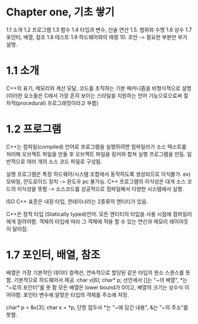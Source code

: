 # Chapter one, 기초 쌓기
1.1 소개
1.2 프로그램
1.3 함수
1.4 타입과 변수, 산술 연산
1.5. 범위와 수명
1.6 상수
1.7 포인터, 배열, 참조
1.8 테스트
1.9 하드웨어와의 매핑
10. 조언
 -> 필요한 부분만 부가 설명. 
 
# 1.1 소개
 C++의 표기, 메모리와 계산 모달, 코드를 조직하는 기본 매커니즘을 비형식적으로 설명
 (이러한 요소들은 C에서 가장 흔히 보이는 스타일을 지원하는 언어 기능으로으로써 절차적(procedural) 프로그래밍이라고 부름)
 
# 1.2 프로그램
 C++는 컴파일(compiled) 언어로 프로그램을 실행하려면 컴파일러가 소스 텍스트를 처리해 오브젝트 파일을 만들 후 오브젝트 파일을 링커와 합쳐 실행 프로그램을 만듬. 
 일반적으로 여러 개의 소스 코드 파일로 구성됨.

 실행 프로그램은 특정 하드웨어/시스템 조합에서 동작하도록 생성되므로 이식불가.
 ex) 모바일, 안도로이드 장치 -> 윈도우 pc 불가능. 
 C++ 프로그램의 이식성은 대개 소스 코드의 이식성을 뜻함 -> 소스코드를 성공적으로 컴파일해서 다양한 시스템에서 실행. 

 ISO C++ 표준은 내장 타입, 컨테이너라는 2종류의 엔티티가 있음. 

 C++은 정적 타입 (Statically typed)언어. 모든 엔티티의 타입을 사용 시점에 컴파일러에게 알려야함.
 객체의 타입에 따라 그 객체에 적용 할 수 있는 연산과 메모리 레이아웃이 달라짐.
 
# 1.7 포인터, 배열, 참조
 배열은 가장 기본적인 데이터 컬렉션, 연속적으로 할당된 같은 타입의 원소 스퀀스를 뜻함.
 기본적으로 하드웨어서 제공. 
 char v[6];
 char* p;
 선언세서 []는 "~의 배열", *는 "~로의 포인터"를 뜻 함
 모든 배열은 lower bound가 0이고, 배열의 크기는 상수식 이어야함. 
 포인터 변수에 알맞은 타입의 객체를 주소에 저장. 

 char* p = &v[3];
 char x = *p; 
 단항 접두사 *는 "~에 담긴 내용", &는 "~의 주소"를 뜻함.
 

